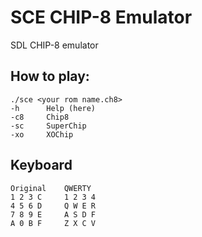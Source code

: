 # SCE CHIP-8 Emulator

SDL CHIP-8 emulator

## How to play:

```
./sce <your rom name.ch8>
-h      Help (here)
-c8     Chip8
-sc     SuperChip
-xo     XOChip
```
## Keyboard
```
Original    QWERTY
1 2 3 C     1 2 3 4
4 5 6 D     Q W E R
7 8 9 E     A S D F
A 0 B F     Z X C V
```
